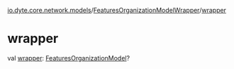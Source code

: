 [io.dyte.core.network.models](../index.md)/[FeaturesOrganizationModelWrapper](index.md)/[wrapper](wrapper.md)

# wrapper


val [wrapper](wrapper.md): [FeaturesOrganizationModel](../-features-organization-model/index.md)?
